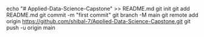 echo "# Applied-Data-Science-Capstone" >> README.md
git init
git add README.md
git commit -m "first commit"
git branch -M main
git remote add origin https://github.com/shibal-7/Applied-Data-Science-Capstone.git
git push -u origin main
